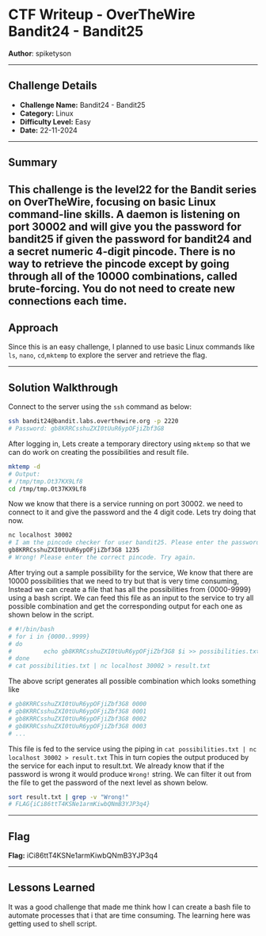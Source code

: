 # CTF Writeup - **OverTheWire Bandit24 - Bandit25**

**Author**: spiketyson  

---

## Challenge Details

- **Challenge Name:** Bandit24 - Bandit25
- **Category:** Linux
- **Difficulty Level:** Easy
- **Date:** 22-11-2024

---

## Summary

This challenge is the level22 for the Bandit series on OverTheWire, focusing on basic Linux command-line skills. A daemon is listening on port 30002 and will give you the password for bandit25 if given the password for bandit24 and a secret numeric 4-digit pincode. There is no way to retrieve the pincode except by going through all of the 10000 combinations, called brute-forcing. You do not need to create new connections each time.
---

## Approach

Since this is an easy challenge, I planned to use basic Linux commands like `ls`, `nano`, `cd`,`mktemp` to explore the server and retrieve the flag.

---

## Solution Walkthrough

Connect to the server using the `ssh` command as below:

```bash
ssh bandit24@bandit.labs.overthewire.org -p 2220
# Password: gb8KRRCsshuZXI0tUuR6ypOFjiZbf3G8
```

After logging in, Lets create a temporary directory using `mktemp` so that we can do work on creating the possibilities and result file. 

```bash
mktemp -d
# Output: 
# /tmp/tmp.Ot37KX9Lf8
cd /tmp/tmp.Ot37KX9Lf8
```

Now we know that there is a service running on port 30002. we need to connect to it and give the password and the 4 digit code. Lets try doing that now. 

```bash
nc localhost 30002
# I am the pincode checker for user bandit25. Please enter the password for user bandit24 and the secret pincode on a single line, separated by a space.
gb8KRRCsshuZXI0tUuR6ypOFjiZbf3G8 1235
# Wrong! Please enter the correct pincode. Try again.
```

After trying out a sample possibility for the service, We know that there are 10000 possibilities that we need to try but that is very time consuming, Instead we can create a file that has all the possibilities from {0000-9999} using a bash script. We can feed this file as an input to the service to try all possible combination and get the corresponding output for each one as shown below in the script.

```bash
# #!/bin/bash
# for i in {0000..9999}
# do
#         echo gb8KRRCsshuZXI0tUuR6ypOFjiZbf3G8 $i >> possibilities.txt
# done
# cat possibilities.txt | nc localhost 30002 > result.txt
```
The above script generates all possible combination which looks something like 

```bash
# gb8KRRCsshuZXI0tUuR6ypOFjiZbf3G8 0000
# gb8KRRCsshuZXI0tUuR6ypOFjiZbf3G8 0001
# gb8KRRCsshuZXI0tUuR6ypOFjiZbf3G8 0002
# gb8KRRCsshuZXI0tUuR6ypOFjiZbf3G8 0003
# ...
```

This file is fed to the service using the piping in `cat possibilities.txt | nc localhost 30002 > result.txt` This in turn copies the output produced by the service for each input to result.txt. We already know that if the password is wrong it would produce `Wrong!` string. We can filter it out from the file to get the password of the next level as shown below. 

```bash
sort result.txt | grep -v "Wrong!"
# FLAG{iCi86ttT4KSNe1armKiwbQNmB3YJP3q4}
```

---

## Flag

**Flag:**  iCi86ttT4KSNe1armKiwbQNmB3YJP3q4

---

## Lessons Learned
It was a good challenge that made me think how I can create a bash file to automate processes that i that are time consuming. The learning here was getting used to shell script.